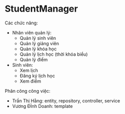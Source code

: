 # StudentManager
 
Các chức năng:
- Nhân viên quản lý:
  + Quản lý sinh viên
  + Quản lý giảng viên
  + Quản lý khóa học
  + Quản lý lịch học (thời khóa biểu)
  + Quản lý điểm
- Sinh viên:
  + Xem lịch
  + Đăng ký lịch học
  + Xem điểm

Phân công công việc:
- Trần Thị Hằng: entity, repository, controller, service
- Vương ĐÌnh Doanh: template
